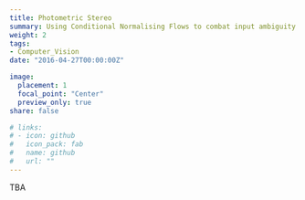 ```yaml
---
title: Photometric Stereo
summary: Using Conditional Normalising Flows to combat input ambiguity.  
weight: 2
tags:
- Computer_Vision
date: "2016-04-27T00:00:00Z"

image:
  placement: 1
  focal_point: "Center"
  preview_only: true
share: false

# links:
# - icon: github
#   icon_pack: fab
#   name: github
#   url: ""
---
```


TBA


